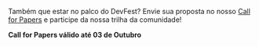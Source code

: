 Também que estar no palco do DevFest? Envie sua proposta no nosso [Call for Papers](https://goo.gl/forms/EdEFto2Fxn4I0Gvn2) e participe da nossa trilha da comunidade!

**Call for Papers válido até 03 de Outubro**
